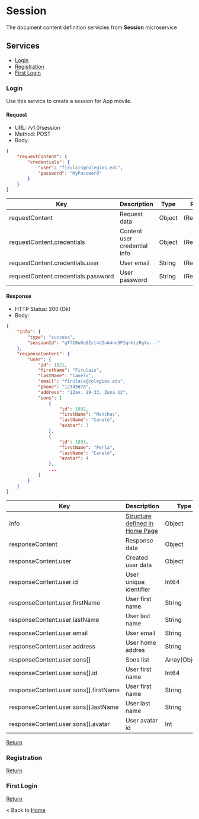 # Session

The document content definition servicies from **Session** microservice

## Services

* [Login](#Login)  
* [Registration](#Registration)  
* [First Login](#First-Login)  

### Login

Use this service to create a session for App movile.

#### Request

* URL: /v1.0/session
* Method: POST
* Body:

``` json
{
    "requestContent": {
        "credentials": {
            "user": "firulais@colegios.edu",
            "password": "MyPassword"
        }
    }
}
```

| Key | Description | Type | Rules |
|-----|-------------|------|-------|
| requestContent | Request data | Object | (Required) |
| requestContent.credentials | Content user credential info | Object | (Required) |
| requestContent.credentials.user | User email | String | (Required) |
| requestContent.credentials.password | User password | String | (Required) |

#### Response

* HTTP Status: 200 (Ok)
* Body:

``` json
{
    "info": {
        "type": "success",
        "sessionId": "gTfI0uOuSZzl4d2nA4no5PIqrktzRgXu..."
    },
    "responseContent": {
        "user": {
            "id": 1821,
            "firstName": "Firulais",
            "lastName": "Canelo",
            "email": "firulais@colegios.edu",
            "phone": "12345678",
            "address": "12av. 19-33, Zona 12",
            "sons": [
                {
                    "id": 1892,
                    "firstName": "Manchas",
                    "lastName": "Canelo",
                    "avatar": 3
                },
                {
                    "id": 1893,
                    "firstName": "Perla",
                    "lastName": "Canelo",
                    "avatar": 4
                },
                ...
            ]
        }
    }
}
```

| Key | Description | Type | Rules |
|-----|-------------|------|-------|
| info | [Structure defined in Home Page](../home.md) | Object | (Required) |
| responseContent | Response data | Object | (Required) |
| responseContent.user | Created user data | Object | (Required) |
| responseContent.user.id | User unique identifier | Int64 | (Required) |
| responseContent.user.firstName | User first name| String | (Required) |
| responseContent.user.lastName | User last name | String | (Required) |
| responseContent.user.email | User email | String | (Required) |
| responseContent.user.address | User home addres | String | (Required) |
| responseContent.user.sons[] | Sons list | Array(Object) | (Required) |
| responseContent.user.sons[].id | User first name | Int64 | (Required) |
| responseContent.user.sons[].firstName | User first name | String | (Required) |
| responseContent.user.sons[].lastName | User last name | String | (Required) |
| responseContent.user.sons[].avatar | User avatar id | Int | (Required) |

[Return](#Session)

### Registration

[Return](#Session)

### First Login

[Return](#Session)

< Back to [Home](../Home)